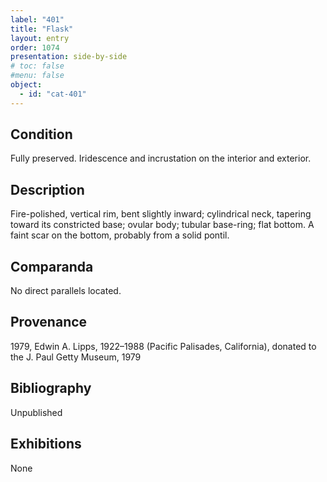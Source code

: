 ```yaml
---
label: "401"
title: "Flask"
layout: entry
order: 1074
presentation: side-by-side
# toc: false
#menu: false 
object:
  - id: "cat-401"
---
```


## Condition

Fully preserved. Iridescence and incrustation on the interior and exterior.

## Description

Fire-polished, vertical rim, bent slightly inward; cylindrical neck, tapering toward its constricted base; ovular body; tubular base-ring; flat bottom. A faint scar on the bottom, probably from a solid pontil.

## Comparanda

No direct parallels located.

## Provenance

1979, Edwin A. Lipps, 1922–1988 (Pacific Palisades, California), donated to the J. Paul Getty Museum, 1979

## Bibliography

Unpublished

## Exhibitions

None